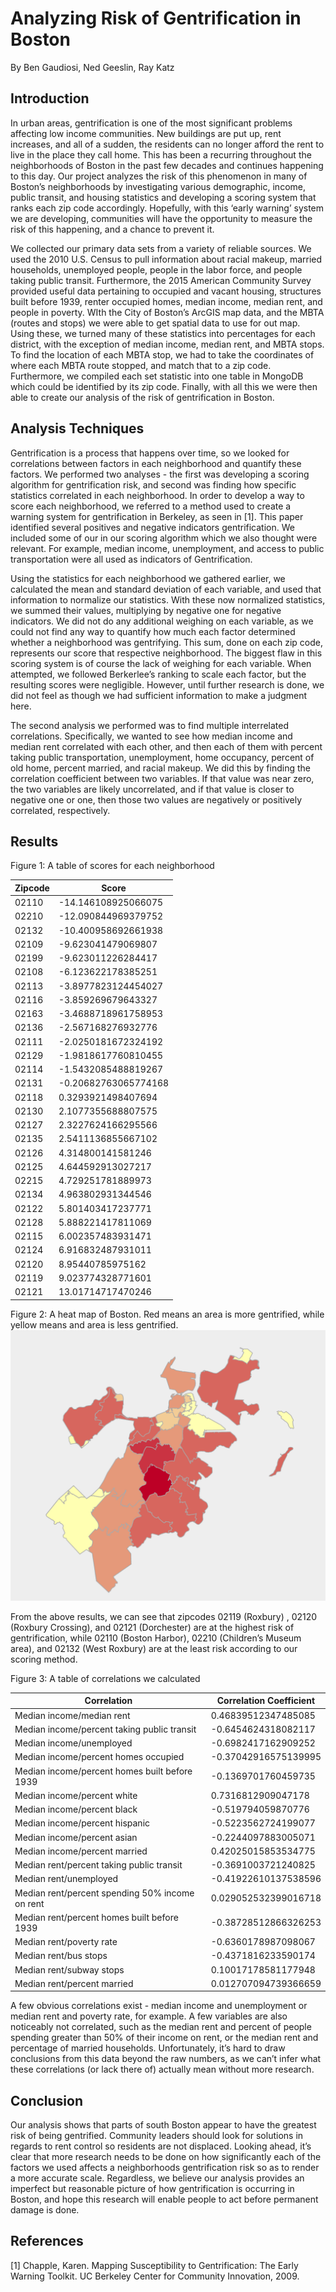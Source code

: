 ﻿# Analyzing Risk of Gentrification in Boston

By Ben Gaudiosi, Ned Geeslin, Ray Katz

## Introduction

In urban areas, gentrification is one of the most significant problems affecting low income communities. New buildings are put up, rent increases, and all of a sudden, the residents can no longer afford the rent to live in the place they call home. This has been a recurring throughout the neighborhoods of Boston in the past few decades and continues happening to this day. Our project analyzes the risk of this phenomenon in many of Boston’s neighborhoods by investigating various demographic, income, public transit, and housing statistics and developing a scoring system that ranks each zip code accordingly. Hopefully, with this ‘early warning’ system we are developing, communities will have the opportunity to measure the risk of this happening, and a chance to prevent it.

We collected our primary data sets from a variety of reliable sources. We used the 2010 U.S. Census  to pull information about racial makeup, married households, unemployed people, people in the labor force, and people taking public transit. Furthermore, the 2015 American Community Survey provided useful data pertaining to occupied and vacant housing, structures built before 1939, renter occupied homes, median income, median rent, and people in poverty. WIth the City of Boston’s ArcGIS map data, and the MBTA (routes and stops) we were able to get spatial data to use for out map. Using these, we turned many of these statistics into percentages for each district, with the exception of median income, median rent, and MBTA stops. To find the location of each MBTA stop, we had to take the coordinates of where each MBTA route stopped, and match that to a zip code. Furthermore, we compiled each set statistic into one table in MongoDB which could be identified by its zip code. Finally, with all this we were then able to create our analysis of the risk of gentrification in Boston.

## Analysis Techniques 

Gentrification is a process that happens over time, so we looked for correlations between factors in each neighborhood and quantify these factors. We performed two analyses - the first was developing a scoring algorithm for gentrification risk, and second was finding how specific statistics correlated in each neighborhood. In order to develop a way to score each neighborhood, we referred to a method used to create a warning system for gentrification in Berkeley, as seen in [1]. This paper identified several positives and negative indicators gentrification. We included some of our in our scoring algorithm which we also thought were relevant. For example, median income, unemployment, and access to public transportation were all used as indicators of Gentrification.

Using the statistics for each neighborhood we gathered earlier, we calculated the mean and standard deviation of each variable, and used that information to normalize our statistics. With these now normalized statistics, we summed their values, multiplying by negative one for negative indicators. We did not do any additional weighing on each variable, as we could not find any way to quantify how much each factor determined whether a neighborhood was gentrifying. This sum, done on each zip code, represents our score that respective neighborhood. The biggest flaw in this scoring system is of course the lack of weighing for each variable. When attempted, we followed Berkerlee’s ranking to scale each factor, but the resulting scores were negligible. However, until further research is done, we did not feel as though we had sufficient information to make a judgment here.

The second analysis we performed was to find multiple interrelated correlations. Specifically, we wanted to see how median income and median rent correlated with each other, and then each of them with percent taking public transportation, unemployment, home occupancy, percent of old home, percent married, and racial makeup. We did this by finding the correlation coefficient between two variables. If that value was near zero, the two variables are likely uncorrelated, and if that value is closer to negative one or one, then those two values are negatively or positively correlated, respectively.

## Results

Figure 1: A table of scores for each neighborhood

| Zipcode | Score           |
| ------- | -------------------- |
| 02110   | -14.146108925066075  |
| 02210   | -12.090844969379752  |
| 02132   | -10.400958692661938  |
| 02109   | -9.623041479069807   |
| 02199   | -9.623011226284417   |
| 02108   | -6.123622178385251   |
| 02113   | -3.8977823124454027  |
| 02116   | -3.859269679643327   |
| 02163   | -3.4688718961758953  |
| 02136   | -2.567168276932776   |
| 02111   | -2.0250181672324192  |
| 02129   | -1.9818617760810455  |
| 02114   | -1.5432085488819267  |
| 02131   | -0.20682763065774168 |
| 02118   | 0.3293921498407694   |
| 02130   | 2.1077355688807575   |
| 02127   | 2.3227624166295566   |
| 02135   | 2.5411136855667102   |
| 02126   | 4.314800141581246	|
| 02125   | 4.644592913027217	|
| 02215   | 4.729251781889973	|
| 02134   | 4.963802931344546	|
| 02122   | 5.801403417237771	|
| 02128   | 5.888221417811069	|
| 02115   | 6.002357483931471	|
| 02124   | 6.916832487931011	|
| 02120   | 8.95440785975162 	|
| 02119   | 9.023774328771601	|
| 02121   | 13.01714717470246	|

Figure 2: A heat map of Boston. Red means an area is more gentrified, while yellow means and area is less gentrified.
![alt text](map.png "Heat map of gentrification risk in Boston")


From the above results, we can see that zipcodes 02119 (Roxbury) , 02120 (Roxbury Crossing), and 02121 (Dorchester) are at the highest risk of gentrification, while 02110 (Boston Harbor), 02210 (Children’s Museum area), and 02132 (West Roxbury) are at the least risk according to our scoring method. 

Figure 3: A table of correlations we calculated

| Correlation                                 	| Correlation Coefficient |
| ----------------------------------------------- | ------------------------|
| Median income/median rent                   	| 0.46839512347485085 	|
| Median income/percent taking public transit 	| -0.6454624318082117 	|
| Median income/unemployed                    	| -0.6982417162909252 	|
| Median income/percent homes occupied        	| -0.37042916575139995	|
| Median income/percent homes built before 1939   | -0.1369701760459735 	|
| Median income/percent white                 	| 0.7316812909047178  	|
| Median income/percent black                 	| -0.519794059870776  	|
| Median income/percent hispanic              	| -0.5223562724199077 	|
| Median income/percent asian                 	| -0.2244097883005071 	|
| Median income/percent married               	| 0.42025015853534775 	|
| Median rent/percent taking public transit   	| -0.3691003721240825 	|
| Median rent/unemployed                      	| -0.41922610137538596	|
| Median rent/percent spending 50% income on rent | 0.029052532399016718	|
| Median rent/percent homes built before 1939 	| -0.38728512866326253	|
| Median rent/poverty rate                    	| -0.6360178987098067 	|
| Median rent/bus stops                       	| -0.4371816233590174 	|
| Median rent/subway stops                    	| 0.10017178581177948 	|
| Median rent/percent married                 	| 0.012707094739366659	|

A few obvious correlations exist - median income and unemployment or median rent and poverty rate, for example. A few variables are also noticeably not correlated, such as the median rent and percent of people spending greater than 50% of their income on rent, or the median rent and percentage of married households. Unfortunately, it’s hard to draw conclusions from this data beyond the raw numbers, as we can’t infer what these correlations (or lack there of) actually mean without more research.

## Conclusion

Our analysis shows that parts of south Boston appear to have the greatest risk of being gentrified. Community leaders should look for solutions in regards to rent control so residents are not displaced. Looking ahead, it’s clear that more research needs to be done on how significantly each of the factors we used affects a neighborhoods gentrification risk so as to render a more accurate scale. Regardless, we believe our analysis provides an imperfect but reasonable picture of how gentrification is occurring in Boston, and hope this research will enable people to act before permanent damage is done.

## References

[1] Chapple, Karen. Mapping Susceptibility to Gentrification: The Early Warning Toolkit. UC Berkeley Center for Community Innovation, 2009.
